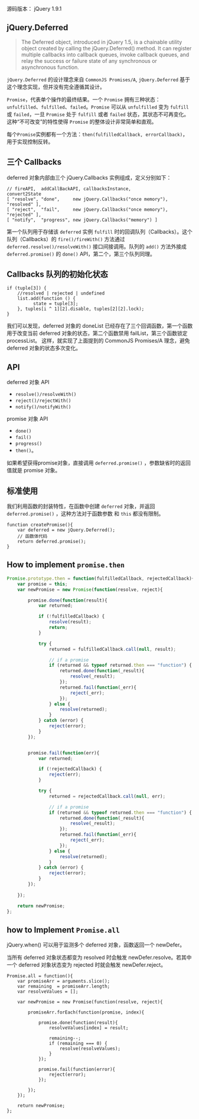 源码版本： jQuery 1.9.1

## jQuery.Deferred

> The Deferred object, introduced in jQuery 1.5, is a chainable utility object created by calling the jQuery.Deferred() method. It can register multiple callbacks into callback queues, invoke callback queues, and relay the success or failure state of any synchronous or asynchronous function.

`jQuery.Deferred` 的设计理念来自 `CommonJS Promises/A`, `jQuery.Deferred` 基于这个理念实现，但并没有完全遵循其设计。

`Promise`，代表单个操作的最终结果。一个 `Promise` 拥有三种状态：`unfulfilled`、`fulfilled`、`failed`。`Promise` 可以从 `unfulfilled` 变为 `fulfill` 或 `failed`，一旦 `Promise` 处于 `fulfill` 或者 `failed` 状态，其状态不可再变化。这种“不可改变”的特性使得 `Promise` 的整体设计非常简单和直观。

每个`Promise`实例都有一个方法：`then(fulfilledCallback, errorCallback)`，用于实现控制反转。

## 三个 Callbacks

deferred 对象内部由三个 jQuery.Callbacks 实例组成，定义分别如下：

```
// fireAPI,  addCallBackAPI, callbacksInstance,               convert2State
[ "resolve", "done",     new jQuery.Callbacks("once memory"), "resolved" ],
[ "reject",  "fail",     new jQuery.Callbacks("once memory"), "rejected" ],
[ "notify",  "progress", new jQuery.Callbacks("memory") ]
```

第一个队列用于存储该 `deferred` 实例 `fulfill` 时的回调队列（Callbacks）。这个队列（Callbacks）的 `fire()/fireWith()` 方法通过 `deferred.resolve()/resolveWith()` 接口间接调用。队列的 `add()` 方法外接成 `deferred.promise()` 的 `done()` API，第二个，第三个队列同理。

## Callbacks 队列的初始化状态

```
if (tuple[3]) {                    
	//resolved | rejected | undefined
	list.add(function () {
	      state = tuple[3];
	}, tuples[i ^ 1][2].disable, tuples[2][2].lock);   
}
```

我们可以发现，deferred 对象的 doneList 已经存在了三个回调函数，第一个函数用于改变当前 deferred 对象的状态，第二个函数禁用 failList，第三个函数锁定 processList。 这样，就实现了上面提到的 CommonJS Promises/A 理念，避免 deferred 对象的状态多次变化。

## API

deferred 对象 API

- `resolve()/resolveWith()`
- `reject()/rejectWith()`
- `notify()/notifyWith()`

promise 对象 API

- `done()`
- `fail()`
- `progress()`
- `then()`。

如果希望获得promise对象，直接调用 `deferred.promise()` ，参数缺省时的返回值就是 promise 对象。

## 标准使用

我们利用函数的封装特性，在函数中创建 `deferred` 对象，并返回 `deferred.promise()` ，这种方法对于函数参数 和 `this` 都没有限制。

```
function createPromise(){
	var deferred = new jQuery.Deferred();
	// 函数体代码
	return deferred.promise();
}
```

## How to implement `promise.then`

```javascript
Promise.prototype.then = function(fulfilledCallback, rejectedCallback){
    var promise = this;
    var newPromise = new Promise(function(resolve, reject){

        promise.done(function(result){
            var returned;

            if (!fulfilledCallback) {
                resolve(result);
                return;
            }

            try {
                returned = fulfilledCallback.call(null, result);

                // if a promise
                if (returned && typeof returned.then === "function") {
                    returned.done(function(_result){
                        resolve(_result);
                    });
                    returned.fail(function(_err){
                        reject(_err);
                    });
                } else {
                    resolve(returned);
                }
            } catch (error) {
                reject(error);
            }
        });


        promise.fail(function(err){
            var returned;

            if (!rejectedCallback) {
                reject(err);
            }

            try {
                returned = rejectedCallback.call(null, err);

                // if a promise
                if (returned && typeof returned.then === "function") {
                    returned.done(function(_result){
                        resolve(_result);
                    });
                    returned.fail(function(_err){
                        reject(_err);
                    });
                } else {
                    resolve(returned);
                }
            } catch (error) {
                reject(error);
            }
        });
        
    });

    return newPromise;
};

```

## how to Implement `Promise.all`

jQuery.when() 可以用于监测多个 deferred 对象，函数返回一个 newDefer。

当所有 deferred 对象状态都变为 resolved 时会触发 newDefer.resolve。若其中一个 deferred 对象状态变为 rejected 时就会触发 newDefer.reject。

```
Promise.all = function(){
    var promiseArr = arguments.slice();
    var remaining  = promiseArr.length;
    var resolveValues = [];

    var newPromise = new Promise(function(resolve, reject){

        promiseArr.forEach(function(promise, index){

            promise.done(function(result){
                resolveValues[index] = result;

                remaining--;
                if (remaining === 0) {
                    resolve(resolveValues);
                }
            });

            promise.fail(function(error){
                reject(error);
            });

        });
    });

    return newPromise;
};
```